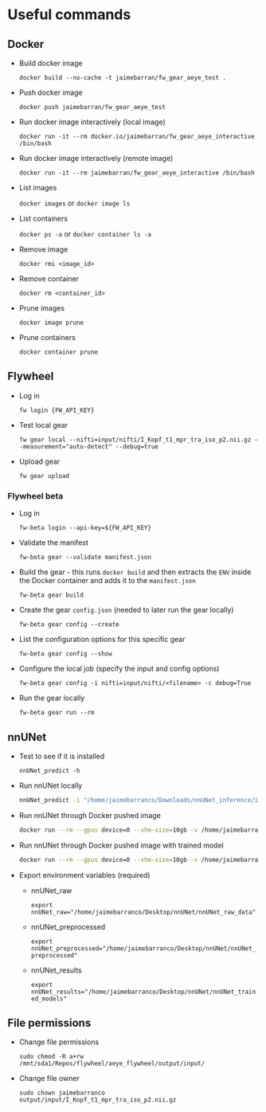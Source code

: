 # Useful commands

## Docker

- Build docker image

    `docker build --no-cache -t jaimebarran/fw_gear_aeye_test .`

- Push docker image

    `docker push jaimebarran/fw_gear_aeye_test`

- Run docker image interactively (local image)

    `docker run -it --rm docker.io/jaimebarran/fw_gear_aeye_interactive /bin/bash`

- Run docker image interactively (remote image)

    `docker run -it --rm jaimebarran/fw_gear_aeye_interactive /bin/bash`

- List images

    `docker images` or `docker image ls`

- List containers

    `docker ps -a` or `docker container ls -a`

- Remove image

    `docker rmi <image_id>`

- Remove container

    `docker rm <container_id>`

- Prune images

    `docker image prune`

- Prune containers

    `docker container prune`

## Flywheel

- Log in

    `fw login {FW_API_KEY}`

- Test local gear

    `fw gear local --nifti=input/nifti/I_Kopf_t1_mpr_tra_iso_p2.nii.gz --measurement="auto-detect" --debug=true`

- Upload gear

    `fw gear upload`

### Flywheel beta

- Log in

    `fw-beta login --api-key=${FW_API_KEY}`

- Validate the manifest

    `fw-beta gear --validate manifest.json`

- Build the gear - this runs `docker build` and then extracts the `ENV` inside the Docker container and adds it to the `manifest.json`

    `fw-beta gear build`

- Create the gear `config.json` (needed to later run the gear locally)

    `fw-beta gear config --create`

- List the configuration options for this specific gear

    `fw-beta gear config --show`

- Configure the local job (specify the input and config options)

    `fw-beta gear config -i nifti=input/nifti/<filename> -c debug=True`

- Run the gear locally

    `fw-beta gear run --rm`

## nnUNet

- Test to see if it is installed

    `nnUNet_predict -h`

- Run nnUNet locally

    ```bash
    nnUNet_predict -i "/home/jaimebarranco/Downloads/nnUNet_inference/input" -o "/home/jaimebarranco/Downloads/nnUNet_inference/output" -tr nnUNetTrainerV2 -ctr nnUNetTrainerV2CascadeFullRes -m 3d_fullres -p nnUNetPlansv2.1 -t Task313_Eye
    ```

- Run nnUNet through Docker pushed image

    ```bash
    docker run --rm --gpus device=0 --shm-size=10gb -v /home/jaimebarranco/Desktop/nnUNet:/opt/nnunet_resources jaimebarran/fw_gear_aeye_interactive:latest nnUNet_predict -i /opt/nnunet_resources/nnUNet_inference/input -o /opt/nnunet_resources/nnUNet_inference/output -tr nnUNetTrainerV2 -ctr nnUNetTrainerV2CascadeFullRes -m 3d_fullres -p nnUNetPlansv2.1 -t Task313_Eye
    ```

- Run nnUNet through Docker pushed image with trained model

    ```bash
    docker run --rm --gpus device=0 --shm-size=10gb -v /home/jaimebarranco/Downloads/nnUNet_inference:/tmp jaimebarran/fw_gear_aeye_interactive:latest nnUNet_predict -i /tmp/input -o /tmp/output -tr nnUNetTrainerV2 -ctr nnUNetTrainerV2CascadeFullRes -m 3d_fullres -p nnUNetPlansv2.1 -t Task313_Eye
    ```

- Export environment variables (required)

  - nnUNet_raw

    `export nnUNet_raw="/home/jaimebarranco/Desktop/nnUNet/nnUNet_raw_data"`

  - nnUNet_preprocessed

    `export nnUNet_preprocessed="/home/jaimebarranco/Desktop/nnUNet/nnUNet_preprocessed"`

  - nnUNet_results

    `export nnUNet_results="/home/jaimebarranco/Desktop/nnUNet/nnUNet_trained_models"`

## File permissions

- Change file permissions

    `sudo chmod -R a+rw /mnt/sda1/Repos/flywheel/aeye_flywheel/output/input/`

- Change file owner

    `sudo chown jaimebarranco output/input/I_Kopf_t1_mpr_tra_iso_p2.nii.gz`
